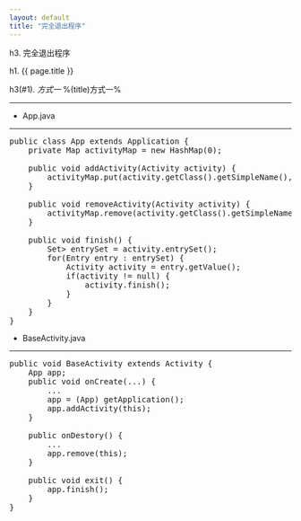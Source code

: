 ```yaml
---
layout: default
title: "完全退出程序"
---
```


<div id="charpter">

h3. 完全退出程序

</div>

h1. {{ page.title }}

h3(#1). *方式一* %(title)方式一%
<hr />

* App.java
<hr />

<pre class="brush: java">
public class App extends Application {
	private Map<String, Activity> activityMap = new HashMap<String, Activity>(0);
	
	public void addActivity(Activity activity) {
		activityMap.put(activity.getClass().getSimpleName(), activity);
	}
	
	public void removeActivity(Activity activity) {
		activityMap.remove(activity.getClass().getSimpleName());
	}
	
	public void finish() {
		Set<Entry<String, Activity>> entrySet = activity.entrySet();
		for(Entry<String, Activity> entry : entrySet) {
			Activity activity = entry.getValue();
			if(activity != null) {
				activity.finish();
			}
		}
	}
}
</pre>

* BaseActivity.java
<hr />

<pre class="brush: java">
public void BaseActivity extends Activity {
	App app;
	public void onCreate(...) {
		...
		app = (App) getApplication();
		app.addActivity(this);
	}
	
	public onDestory() {
		...
		app.remove(this);
	}
	
	public void exit() {
		app.finish();
	}
}
</pre>

